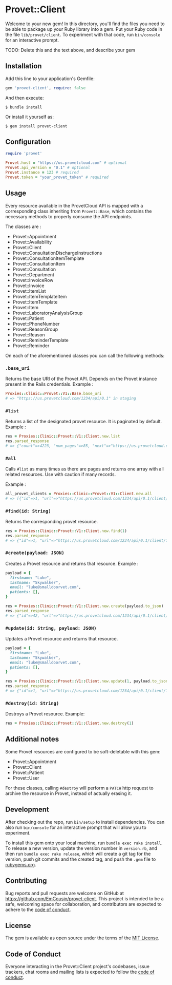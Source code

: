# Provet::Client

Welcome to your new gem! In this directory, you'll find the files you need to be able to package up your Ruby library into a gem. Put your Ruby code in the file `lib/provet/client`. To experiment with that code, run `bin/console` for an interactive prompt.

TODO: Delete this and the text above, and describe your gem

## Installation

Add this line to your application's Gemfile:

```ruby
gem 'provet-client', require: false
```

And then execute:

    $ bundle install

Or install it yourself as:

    $ gem install provet-client

## Configuration

```ruby
require 'provet'

Provet.host = "https://us.provetcloud.com" # optional
Provet.api_version = "0.1" # optional
Provet.instance = 123 # required
Provet.token = "your_provet_token" # required
```

## Usage

Every resource available in the ProvetCloud API is mapped with a corresponding class inheriting from `Provet::Base`, which contains the necessary methods to properly consume the API endpoints.

The classes are :
- Provet::Appointment
- Provet::Availability
- Provet::Client
- Provet::ConsultationDischargeInstructions
- Provet::ConsultationItemTemplate
- Provet::ConsultationItem
- Provet::Consultation
- Provet::Department
- Provet::InvoiceRow
- Provet::Invoice
- Provet::ItemList
- Provet::ItemTemplateItem
- Provet::ItemTemplate
- Provet::Item
- Provet::LaboratoryAnalysisGroup
- Provet::Patient
- Provet::PhoneNumber
- Provet::ReasonGroup
- Provet::Reason
- Provet::ReminderTemplate
- Provet::Reminder

On each of the aforementioned classes you can call the following methods:

### `.base_uri`

Returns the base URI of the Provet API. Depends on the Provet instance present in the Rails credentials.
Example :

```ruby
Proxies::Clinic::Provet::V1::Base.base_uri
# => "https://us.provetcloud.com/1234/api/0.1" in staging
```

### `#list`

Returns a list of the designated provet resource. It is paginated by default.
Example :

```ruby
res = Proxies::Clinic::Provet::V1::Client.new.list
res.parsed_response
# => {"count"=>4223, "num_pages"=>85, "next"=>"https://us.provetcloud.com/1234/api/0.1/client/?page=2", "previous"=>nil, "results"=>[{"id"=>1, "url"=>"https://us.provetcloud.com/1234/api/0.1/client/1/", "title"=>nil, "firstname"=>"Helmut", "lastname"=>"Eldridge", "organization_name"=>"", "customer_type"=>0, "vat_number"=>"", "register_number"=>nil, "home_department"=>"https://us.provetcloud.com/1234/api/0.1/department/1/", "due_date_delay"=>nil, "street_address"=>"Job Str.", "street_address_2"=>nil, "street_address_3"=>nil, "zip_code"=>"W11 2BQ", "city"=>"London", "state"=>nil, "email"=>"", "alt_emails"=>nil, "id_number"=>"", "old_client_id"=>nil, "critical_notes"=>nil, "critical_accounting_notes"=>nil, "remarks"=>"", "archived"=>true, "country"=>"", "no_sms"=>false, "no_email"=>false, "external"=>false, "referring_organization"=>false, "parent_referring_organization"=>nil, "referring_vet"=>false, "imported"=>false, "date_imported"=>nil, "patients"=>[], "invoicing_client"=>nil, "tags_rel"=>[], "created"=>"2018-03-26T20:16:25-04:00", "created_user"=>nil, "modified"=>"2021-06-25T14:13:26-04:00", "modified_user"=>"https://us.provetcloud.com/1234/api/0.1/user/8/", "phone_numbers"=>[], "status_type"=>0, "fields_rel"=>[], "farm_code"=>nil, "holdingplacenumbers"=>[], "communication_preferences"=>nil, "production_animal_client"=>false}, # [...]]}
```

### `#all`

Calls `#list` as many times as there are pages and returns one array with all related resources. Use with caution if many records.

Example :
```ruby
all_provet_clients = Proxies::Clinic::Provet::V1::Client.new.all
# => [{"id"=>1, "url"=>"https://us.provetcloud.com/1234/api/0.1/client/1/", "title"=>nil, "firstname"=>"Helmut", "lastname"=>"Eldridge", "organization_name"=>"", "customer_type"=>0, "vat_number"=>"", "register_number"=>nil, "home_department"=>"https://us.provetcloud.com/1234/api/0.1/department/1/", "due_date_delay"=>nil, "street_address"=>"Job Str.", "street_address_2"=>nil, "street_address_3"=>nil, "zip_code"=>"W11 2BQ", "city"=>"London", "state"=>nil, "email"=>"", "alt_emails"=>nil, "id_number"=>"", "old_client_id"=>nil, "critical_notes"=>nil, "critical_accounting_notes"=>nil, "remarks"=>"", "archived"=>true, "country"=>"", "no_sms"=>false, "no_email"=>false, "external"=>false, "referring_organization"=>false, "parent_referring_organization"=>nil, "referring_vet"=>false, "imported"=>false, "date_imported"=>nil, "patients"=>[], "invoicing_client"=>nil, "tags_rel"=>[], "created"=>"2018-03-26T20:16:25-04:00", "created_user"=>nil, "modified"=>"2021-06-25T14:13:26-04:00", "modified_user"=>"https://us.provetcloud.com/1234/api/0.1/user/8/", "phone_numbers"=>[], "status_type"=>0, "fields_rel"=>[], "farm_code"=>nil, "holdingplacenumbers"=>[], "communication_preferences"=>nil, "production_animal_client"=>false}, {[...]}]
```


### `#find(id: String)`

Returns the corresponding provet resource.

```ruby
res = Proxies::Clinic::Provet::V1::Client.new.find(1)
res.parsed_response
# => {"id"=>1, "url"=>"https://us.provetcloud.com/1234/api/0.1/client/1/", "title"=>nil, "firstname"=>"Helmut", "lastname"=>"Eldridge", "organization_name"=>"", "customer_type"=>0, "vat_number"=>"", "register_number"=>nil, "home_department"=>"https://us.provetcloud.com/1234/api/0.1/department/1/", "due_date_delay"=>nil, "street_address"=>"Job Str.", "street_address_2"=>nil, "street_address_3"=>nil, "zip_code"=>"W11 2BQ", "city"=>"London", "state"=>nil, "email"=>"", "alt_emails"=>nil, "id_number"=>"", "old_client_id"=>nil, "critical_notes"=>nil, "critical_accounting_notes"=>nil, "remarks"=>"", "archived"=>true, "country"=>"", "no_sms"=>false, "no_email"=>false, "external"=>false, "referring_organization"=>false, "parent_referring_organization"=>nil, "referring_vet"=>false, "imported"=>false, "date_imported"=>nil, "patients"=>[], "invoicing_client"=>nil, "tags_rel"=>[], "created"=>"2018-03-26T20:16:25-04:00", "created_user"=>nil, "modified"=>"2021-06-25T14:13:26-04:00", "modified_user"=>"https://us.provetcloud.com/1234/api/0.1/user/8/", "phone_numbers"=>[], "status_type"=>0, "fields_rel"=>[], "farm_code"=>nil, "holdingplacenumbers"=>[], "communication_preferences"=>nil, "production_animal_client"=>false}
```

### `#create(payload: JSON)`

Creates a Provet resource and returns that resource.
Example :

```ruby
payload = {
  firstname: "Luke",
  lastname: "Skywalker",
  email: "luke@smalldoorvet.com",
  patients: [],
}

res = Proxies::Clinic::Provet::V1::Client.new.create(payload.to_json)
res.parsed_response
# => {"id"=>42, "url"=>"https://us.provetcloud.com/1234/api/0.1/client/42/", "title"=>nil, "firstname"=>"Luke", "lastname"=>"Skywalker", "organization_name"=>"", "customer_type"=>0, "vat_number"=>"", "register_number"=>nil, "home_department"=>"https://us.provetcloud.com/1234/api/0.1/department/1/", "due_date_delay"=>nil, "street_address"=>"Job Str.", "street_address_2"=>nil, "street_address_3"=>nil, "zip_code"=>"nil", "city"=>"nil", "state"=>nil, "email"=>"", "alt_emails"=>nil, "id_number"=>"", "old_client_id"=>nil, "critical_notes"=>nil, "critical_accounting_notes"=>nil, "remarks"=>"", "archived"=>true, "country"=>"", "no_sms"=>false, "no_email"=>false, "external"=>false, "referring_organization"=>false, "parent_referring_organization"=>nil, "referring_vet"=>false, "imported"=>false, "date_imported"=>nil, "patients"=>[], "invoicing_client"=>nil, "tags_rel"=>[], "created"=>"2021-03-26T20:16:25-04:00", "created_user"=>nil, "modified"=>"2021-06-25T14:13:26-04:00", "modified_user"=>nil, "phone_numbers"=>[], "status_type"=>0, "fields_rel"=>[], "farm_code"=>nil, "holdingplacenumbers"=>[], "communication_preferences"=>nil, "production_animal_client"=>false}
```

### `#update(id: String, payload: JSON)`
Updates a Provet resource and returns that resource.

```ruby
payload = {
  firstname: "Luke",
  lastname: "Skywalker",
  email: "luke@smalldoorvet.com",
  patients: [],
}

res = Proxies::Clinic::Provet::V1::Client.new.update(1, payload.to_json)
res.parsed_response
# => {"id"=>1, "url"=>"https://us.provetcloud.com/1234/api/0.1/client/1/", "title"=>nil, "firstname"=>"Luke", "lastname"=>"Skywalker", "organization_name"=>"", "customer_type"=>0, "vat_number"=>"", "register_number"=>nil, "home_department"=>"https://us.provetcloud.com/1234/api/0.1/department/1/", "due_date_delay"=>nil, "street_address"=>"Job Str.", "street_address_2"=>nil, "street_address_3"=>nil, "zip_code"=>"nil", "city"=>"nil", "state"=>nil, "email"=>"", "alt_emails"=>nil, "id_number"=>"", "old_client_id"=>nil, "critical_notes"=>nil, "critical_accounting_notes"=>nil, "remarks"=>"", "archived"=>true, "country"=>"", "no_sms"=>false, "no_email"=>false, "external"=>false, "referring_organization"=>false, "parent_referring_organization"=>nil, "referring_vet"=>false, "imported"=>false, "date_imported"=>nil, "patients"=>[], "invoicing_client"=>nil, "tags_rel"=>[], "created"=>"2021-03-26T20:16:25-04:00", "created_user"=>nil, "modified"=>"2021-06-25T14:13:26-04:00", "modified_user"=>nil, "phone_numbers"=>[], "status_type"=>0, "fields_rel"=>[], "farm_code"=>nil, "holdingplacenumbers"=>[], "communication_preferences"=>nil, "production_animal_client"=>false}
```

### `#destroy(id: String)`

Destroys a Provet resource.
Example:

```ruby
res = Proxies::Clinic::Provet::V1::Client.new.destroy(1)
```

## Additional notes

Some Provet resources are configured to be soft-deletable with this gem:
- Provet::Appointment
- Provet::Client
- Provet::Patient
- Provet::User

For these classes, calling `#destroy` will perform a `PATCH` http request to archive the resource in Provet, instead of actually erasing it.

## Development

After checking out the repo, run `bin/setup` to install dependencies. You can also run `bin/console` for an interactive prompt that will allow you to experiment.

To install this gem onto your local machine, run `bundle exec rake install`. To release a new version, update the version number in `version.rb`, and then run `bundle exec rake release`, which will create a git tag for the version, push git commits and the created tag, and push the `.gem` file to [rubygems.org](https://rubygems.org).

## Contributing

Bug reports and pull requests are welcome on GitHub at https://github.com/EmCousin/provet-client. This project is intended to be a safe, welcoming space for collaboration, and contributors are expected to adhere to the [code of conduct](https://github.com/EmCousin/provet-client/blob/master/CODE_OF_CONDUCT.md).

## License

The gem is available as open source under the terms of the [MIT License](https://opensource.org/licenses/MIT).

## Code of Conduct

Everyone interacting in the Provet::Client project's codebases, issue trackers, chat rooms and mailing lists is expected to follow the [code of conduct](https://github.com/[USERNAME]/provet-client/blob/master/CODE_OF_CONDUCT.md).

